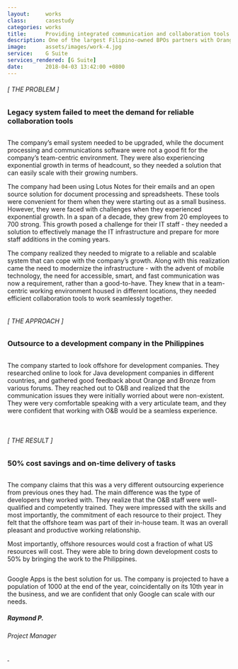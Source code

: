 ```yaml
---
layout:     works
class:      casestudy
categories: works
title:      Providing integrated communication and collaboration tools to an IT / BPO company
description: One of the largest Filipino-owned BPOs partners with Orange and Bronze, a Google Cloud Partner, to migrate 700+ employees from their legacy system to G Suite
image:      assets/images/work-4.jpg
service:    G Suite
services_rendered: [G Suite]
date:       2018-04-03 13:42:00 +0800
---
```

<div class="row">
  <div class="col-12 col-lg-6">
    <H6>[ THE PROBLEM ]</H6>
    <H3>
      Legacy system failed to meet the demand for reliable collaboration tools
    </H3>
    <img src="{{ "assets/images/hr.svg" | relative_url }}" alt="" class="hr" />
  </div>
  <div class="col-12 col-lg-6">
    <p>
      The company’s email system needed to be upgraded, while the document processing and communications software were not a good fit for the company’s team-centric environment. They were also experiencing exponential growth in terms of headcount, so they needed a solution that can easily scale with their growing numbers.
    </p>
    <p>
      The company had been using Lotus Notes for their emails and an open source solution for document processing and spreadsheets. These tools were convenient for them when they were starting out as a small business. However, they were faced with challenges when they experienced exponential growth. In a span of a decade, they grew from 20 employees to 700 strong. This growth posed a challenge for their IT staff - they needed a solution to effectively manage the IT infrastructure and prepare for more staff additions in the coming years.
    </p>
    <p>
      The company realized they needed to migrate to a reliable and scalable system that can cope with the company’s growth. Along with this realization came the need to modernize the infrastructure - with the advent of mobile technology, the need for accessible, smart, and fast communication was now a requirement, rather than a good-to-have. They knew that in a team-centric working environment housed in different locations, they needed efficient collaboration tools to work seamlessly together.
    </p>
  </div>
</div>
<div class="row">
  <div class="col">
    <img src="{{ "assets/images/img-casestudy-4a.jpg" | relative_url }}" alt="" class="img-fluid" />
  </div>
</div>
<div class="row">
  <div class="col-12 col-lg-6">
    <H6>[ THE APPROACH ]</H6>
    <H3>Outsource to a development company in the Philippines</H3>
    <img src="{{ "assets/images/hr.svg" | relative_url }}" alt="" class="hr" />
  </div>
  <div class="col-12 col-lg-6">
    <p>
      The company started to look offshore for development companies. They researched online to look for Java development companies in different countries, and gathered good feedback about Orange and Bronze from various forums. They reached out to O&B and realized that the communication issues they were initially worried about were non-existent. They were very comfortable speaking with a very articulate team, and they were confident that working with O&B would be a seamless experience.
    </p>
  </div>
</div>

<div class="row">
  <div class="col-12 col-lg-6 text-center">
    <img src="{{ "assets/images/img-casestudy-4d.jpg" | relative_url }}" alt="" class="img-fluid m10" />
  </div>
  <div class="col-12 col-lg-6 text-center">
    <img src="{{ "assets/images/img-casestudy-4b.jpg" | relative_url }}" alt="" class="img-fluid m10" />
    <img src="{{ "assets/images/img-casestudy-4c.jpg" | relative_url }}" alt="" class="img-fluid m10" />
  </div>
</div>
<div class="row">
  <div class="col-12 col-lg-6">
    <H6>[ THE RESULT ]</H6>
    <H3>50% cost savings and on-time delivery of tasks</H3>
    <img src="{{ "assets/images/hr.svg" | relative_url }}" alt="" class="hr" />
  </div>
  <div class="col-12 col-lg-6">
    <p>
      The company claims that this was a very different outsourcing experience from previous ones they had. The main difference was the type of developers they worked with. They realize that the O&B staff were well-qualified and competently trained. They were impressed with the skills and most importantly, the commitment of each resource to their project. They felt that the offshore team was part of their in-house team. It was an overall pleasant and productive working relationship.
    </p>
    <p>
      Most importantly, offshore resources would cost a fraction of what US resources will cost. They were able to bring down development costs to 50% by bringing the work to the Philippines.
    </p>
  </div>
</div>
<div class="row d-flex justify-content-center">
  <div class="col-xs-12 col-sm-12 col-md-12 col-lg-8 col-xl-8">
    <div class="feedback-container">
      <div class="feedback-slider">
        <div class="feedback-card">
          <img class="element" src="{{ "assets/images/front-element.svg" }}" alt="">
          <div class="feedback-photo">
            <img src="{{ "assets/images/feedback-raymond.jpg" | relative_url }}" alt="" class="photo" />
          </div>
          <div class="feedback-content">
            <p class="content">
              Google Apps is the best solution for us. The company is projected to have a population of 1000 at the end of the year, coincidentally on its 10th year in the business, and we are confident that only Google can scale with our needs.
            </p>
            <h5 class="author">Raymond P.</h5>
            <h6 class="company">
              Project Manager
            </h6>
          </div>
        </div>
      </div>
      <div class="feedback-controls">
        <a id="btn-prev" href="#" class="btn-links">
          <img class="prev" src="{{ "assets/images/btn-prev.svg" | relative_url }}" alt="" />
        </a>
        <a id="btn-next" href="#" class="btn-links">
          <img class="next" src="{{ "assets/images/btn-next.svg" | relative_url }}" alt="" />
        </a>
      </div>
    </div>
  </div>
</div>